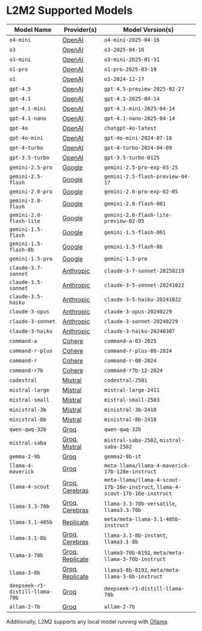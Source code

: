 # L2M2 Supported Models

<!--start-model-table-->

| Model Name | Provider(s) | Model Version(s) |
| --- | --- | --- |
| `o4-mini` | [OpenAI](https://openai.com/api/) | `o4-mini-2025-04-16` |
| `o3` | [OpenAI](https://openai.com/api/) | `o3-2025-04-16` |
| `o3-mini` | [OpenAI](https://openai.com/api/) | `o3-mini-2025-01-31` |
| `o1-pro` | [OpenAI](https://openai.com/api/) | `o1-pro-2025-03-19` |
| `o1` | [OpenAI](https://openai.com/api/) | `o1-2024-12-17` |
| `gpt-4.5` | [OpenAI](https://openai.com/api/) | `gpt-4.5-preview-2025-02-27` |
| `gpt-4.1` | [OpenAI](https://openai.com/api/) | `gpt-4.1-2025-04-14` |
| `gpt-4.1-mini` | [OpenAI](https://openai.com/api/) | `gpt-4.1-mini-2025-04-14` |
| `gpt-4.1-nano` | [OpenAI](https://openai.com/api/) | `gpt-4.1-nano-2025-04-14` |
| `gpt-4o` | [OpenAI](https://openai.com/api/) | `chatgpt-4o-latest` |
| `gpt-4o-mini` | [OpenAI](https://openai.com/api/) | `gpt-4o-mini-2024-07-18` |
| `gpt-4-turbo` | [OpenAI](https://openai.com/api/) | `gpt-4-turbo-2024-04-09` |
| `gpt-3.5-turbo` | [OpenAI](https://openai.com/api/) | `gpt-3.5-turbo-0125` |
| `gemini-2.5-pro` | [Google](https://ai.google.dev/) | `gemini-2.5-pro-exp-03-25` |
| `gemini-2.5-flash` | [Google](https://ai.google.dev/) | `gemini-2.5-flash-preview-04-17` |
| `gemini-2.0-pro` | [Google](https://ai.google.dev/) | `gemini-2.0-pro-exp-02-05` |
| `gemini-2.0-flash` | [Google](https://ai.google.dev/) | `gemini-2.0-flash-001` |
| `gemini-2.0-flash-lite` | [Google](https://ai.google.dev/) | `gemini-2.0-flash-lite-preview-02-05` |
| `gemini-1.5-flash` | [Google](https://ai.google.dev/) | `gemini-1.5-flash-001` |
| `gemini-1.5-flash-8b` | [Google](https://ai.google.dev/) | `gemini-1.5-flash-8b` |
| `gemini-1.5-pro` | [Google](https://ai.google.dev/) | `gemini-1.5-pro` |
| `claude-3.7-sonnet` | [Anthropic](https://www.anthropic.com/api) | `claude-3-7-sonnet-20250219` |
| `claude-3.5-sonnet` | [Anthropic](https://www.anthropic.com/api) | `claude-3-5-sonnet-20241022` |
| `claude-3.5-haiku` | [Anthropic](https://www.anthropic.com/api) | `claude-3-5-haiku-20241022` |
| `claude-3-opus` | [Anthropic](https://www.anthropic.com/api) | `claude-3-opus-20240229` |
| `claude-3-sonnet` | [Anthropic](https://www.anthropic.com/api) | `claude-3-sonnet-20240229` |
| `claude-3-haiku` | [Anthropic](https://www.anthropic.com/api) | `claude-3-haiku-20240307` |
| `command-a` | [Cohere](https://docs.cohere.com/) | `command-a-03-2025` |
| `command-r-plus` | [Cohere](https://docs.cohere.com/) | `command-r-plus-08-2024` |
| `command-r` | [Cohere](https://docs.cohere.com/) | `command-r-08-2024` |
| `command-r7b` | [Cohere](https://docs.cohere.com/) | `command-r7b-12-2024` |
| `codestral` | [Mistral](https://docs.mistral.ai/deployment/laplateforme/overview/) | `codestral-2501` |
| `mistral-large` | [Mistral](https://docs.mistral.ai/deployment/laplateforme/overview/) | `mistral-large-2411` |
| `mistral-small` | [Mistral](https://docs.mistral.ai/deployment/laplateforme/overview/) | `mistral-small-2503` |
| `ministral-3b` | [Mistral](https://docs.mistral.ai/deployment/laplateforme/overview/) | `ministral-3b-2410` |
| `ministral-8b` | [Mistral](https://docs.mistral.ai/deployment/laplateforme/overview/) | `ministral-8b-2410` |
| `qwen-qwq-32b` | [Groq](https://wow.groq.com/) | `qwen-qwq-32b` |
| `mistral-saba` | [Groq](https://wow.groq.com/), [Mistral](https://docs.mistral.ai/deployment/laplateforme/overview/) | `mistral-saba-2502`, `mistral-saba-2502` |
| `gemma-2-9b` | [Groq](https://wow.groq.com/) | `gemma2-9b-it` |
| `llama-4-maverick` | [Groq](https://wow.groq.com/) | `meta-llama/llama-4-maverick-17b-128e-instruct` |
| `llama-4-scout` | [Groq](https://wow.groq.com/), [Cerebras](https://inference-docs.cerebras.ai) | `meta-llama/llama-4-scout-17b-16e-instruct`, `llama-4-scout-17b-16e-instruct` |
| `llama-3.3-70b` | [Groq](https://wow.groq.com/), [Cerebras](https://inference-docs.cerebras.ai) | `llama-3.3-70b-versatile`, `llama3.3-70b` |
| `llama-3.1-405b` | [Replicate](https://replicate.com/) | `meta/meta-llama-3.1-405b-instruct` |
| `llama-3.1-8b` | [Groq](https://wow.groq.com/), [Cerebras](https://inference-docs.cerebras.ai) | `llama-3.1-8b-instant`, `llama3.1-8b` |
| `llama-3-70b` | [Groq](https://wow.groq.com/), [Replicate](https://replicate.com/) | `llama3-70b-8192`, `meta/meta-llama-3-70b-instruct` |
| `llama-3-8b` | [Groq](https://wow.groq.com/), [Replicate](https://replicate.com/) | `llama3-8b-8192`, `meta/meta-llama-3-8b-instruct` |
| `deepseek-r1-distill-llama-70b` | [Groq](https://wow.groq.com/) | `deepseek-r1-distill-llama-70b` |
| `allam-2-7b` | [Groq](https://wow.groq.com/) | `allam-2-7b` |

<!--end-model-table-->

Additionally, L2M2 supports any local model running with [Ollama](https://ollama.ai/).
